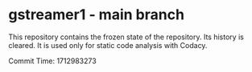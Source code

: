 # gstreamer1 - main branch

This repository contains the frozen state of the repository.
Its history is cleared. It is used only for static code
analysis with Codacy.

Commit Time: 1712983273